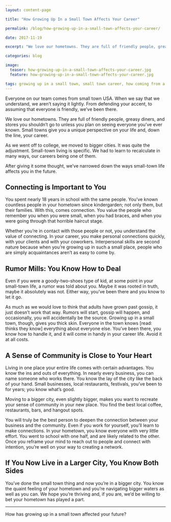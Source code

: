 ```yaml
---
layout: content-page

title: "How Growing Up In a Small Town Affects Your Career"

permalink: /blog/how-growing-up-in-a-small-town-affects-your-career/

date: 2017-11-19

excerpt: "We love our hometowns. They are full of friendly people, greasy diners, and stores you shouldn’t go to unless you plan on seeing everyone you’ve ever known."

categories: blog

image:
  teaser: how-growing-up-in-a-small-town-affects-your-career.jpg
  feature: how-growing-up-in-a-small-town-affects-your-career.jpg

tags: growing up in a small town, small town career, how coming from a small town affects you, the best things about being from a small town
---
```


Everyone on our team comes from small town USA. When we say that we understand, we aren’t saying it lightly. From defending your accent, to assuming that everyone is friendly, we’ve been there. 

We love our hometowns. They are full of friendly people, greasy diners, and stores you shouldn’t go to unless you plan on seeing everyone you’ve ever known. Small towns give you a unique perspective on your life and, down the line, your career. 

As we went off to college, we moved to bigger cities. It was quite the adjustment. Small-town living is specific. We had to learn to recalculate in many ways, our careers being one of them. 

After giving it some thought, we’ve narrowed down the ways small-town life affects you in the future.

## Connecting is Important to You

You spent nearly 18 years in school with the same people. You’ve known countless people in your hometown since kindergarden; not only them, but their families. With this, comes connection. You value the people who remember you when you were small, when you had braces, and when you were going through that horrible haircut stage. 

Whether you’re in contact with those people or not, you understand the value of connecting. <span class="boldText">In your career, you make personal connections quickly, with your clients and with your coworkers.</span> Interpersonal skills are second nature because when you’re growing up in such a small place, people who are simply acquaintances aren’t as easy to come by. 

## Rumor Mills: You Know How to Deal

Even if you were a goody-two-shoes type of kid, at some point in your small-town life, a rumor was told about you. Maybe it was rooted in truth, maybe it absolutely was not. Either way, you’ve been there and you know to let it go. 

As much as we would love to think that adults have grown past gossip, it just doesn’t work that way. Rumors will start, gossip will happen, and occasionally, you will accidentally be the source. Growing up in a small town, though, gives you thick skin. Everyone in the town knows [read: thinks they know] everything about everyone else. <span class="boldText">You’ve been there, you know how to handle it, and it will come in handy in your career life. Avoid it at all costs.</span>

## A Sense of Community is Close to Your Heart

Living in one place your entire life comes with certain advantages. You know the ins and outs of everything. In nearly every business, you can name someone who works there. You know the lay of the city like the back of your hand. Small businesses, local restaurants, festivals, you’ve been to for years; you know what’s good. 

Moving to a bigger city, even slightly bigger, makes you want to recreate your sense of community in your new place. You find the best local coffee, restaurants, bars, and hangout spots. 

<span class="boldText">You will truly be the best person to deepen the connection between your business and the community.</span> Even if you work for yourself, you’ll learn to make connections. In your hometown, you know everyone with very little effort. You went to school with one half, and are likely related to the other. <span class="boldText">Once you reframe your mind to reach out to people and connect with intention, you’re well on your way to creating a network.</span>

## If You Now Live in a Larger City, You Know Both Sides

You’ve done the small town thing and now you’re in a bigger city. You know the quaint feeling of your hometown and you’re navigating bigger waters as well as you can. <span class="boldText">We hope you’re thriving and, if you are, we’d be willing to bet your hometown has played a part.</span>

<hr class="secondary">

How has growing up in a small town affected your future?